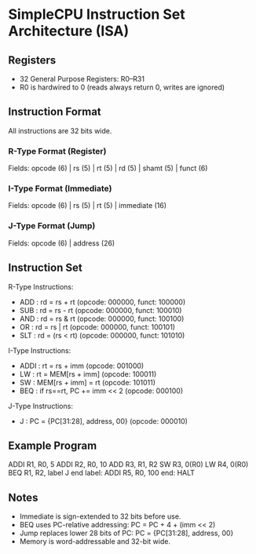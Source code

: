 # SimpleCPU Instruction Set Architecture (ISA)

## Registers

- 32 General Purpose Registers: R0–R31
- R0 is hardwired to 0 (reads always return 0, writes are ignored)

## Instruction Format

All instructions are 32 bits wide.

### R-Type Format (Register)

Fields: opcode (6) | rs (5) | rt (5) | rd (5) | shamt (5) | funct (6)

### I-Type Format (Immediate)

Fields: opcode (6) | rs (5) | rt (5) | immediate (16)

### J-Type Format (Jump)

Fields: opcode (6) | address (26)

## Instruction Set

R-Type Instructions:

- ADD : rd = rs + rt (opcode: 000000, funct: 100000)
- SUB : rd = rs - rt (opcode: 000000, funct: 100010)
- AND : rd = rs & rt (opcode: 000000, funct: 100100)
- OR : rd = rs | rt (opcode: 000000, funct: 100101)
- SLT : rd = (rs < rt) (opcode: 000000, funct: 101010)

I-Type Instructions:

- ADDI : rt = rs + imm (opcode: 001000)
- LW : rt = MEM[rs + imm] (opcode: 100011)
- SW : MEM[rs + imm] = rt (opcode: 101011)
- BEQ : if rs==rt, PC += imm << 2 (opcode: 000100)

J-Type Instructions:

- J : PC = {PC[31:28], address, 00} (opcode: 000010)

## Example Program

ADDI R1, R0, 5
ADDI R2, R0, 10
ADD R3, R1, R2
SW R3, 0(R0)
LW R4, 0(R0)
BEQ R1, R2, label
J end
label:
ADDI R5, R0, 100
end:
HALT

## Notes

- Immediate is sign-extended to 32 bits before use.
- BEQ uses PC-relative addressing: PC = PC + 4 + (imm << 2)
- Jump replaces lower 28 bits of PC: PC = {PC[31:28], address, 00}
- Memory is word-addressable and 32-bit wide.
